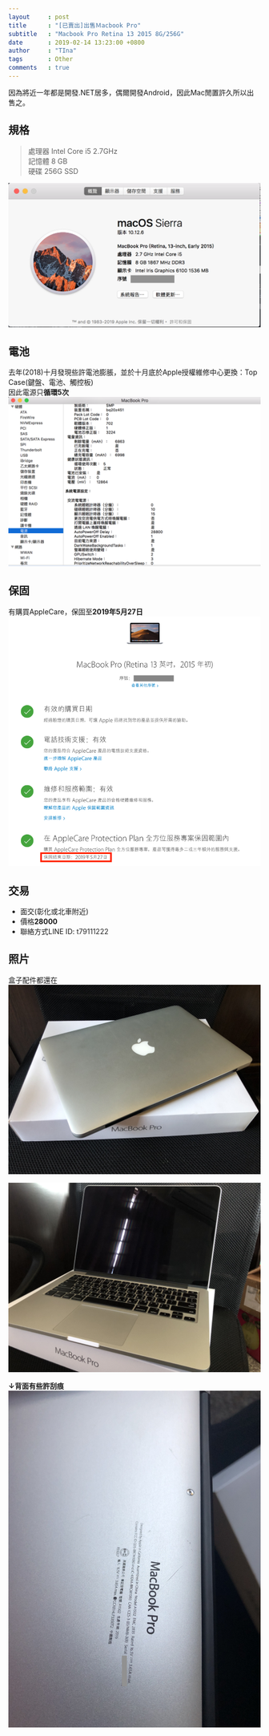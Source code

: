 ```yaml
---
layout     : post
title      : "[已賣出]出售Ｍacbook Pro"
subtitle   : "Macbook Pro Retina 13 2015 8G/256G"
date       : 2019-02-14 13:23:00 +0800
author     : "TIna"
tags       : Other
comments   : true
---
```


因為將近一年都是開發.NET居多，偶爾開發Android，因此Mac閒置許久所以出售之。

## 規格
> 處理器 Intel Core i5 2.7GHz  
> 記憶體 8 GB  
> 硬碟 256G SSD    

[![file_explorer](https://github.com/t79111222/t79111222.github.io/blob/master/images/2019/02/mac_overview.png?raw=true)](https://github.com/t79111222/t79111222.github.io/blob/master/images/2019/02/mac_overview.png?raw=true)

## 電池
去年(2018)十月發現些許電池膨脹，並於十月底於Apple授權維修中心更換：Top Case(鍵盤、電池、觸控板)  
因此電源只**循環5次**  
[![file_explorer](https://github.com/t79111222/t79111222.github.io/blob/master/images/2019/02/mac_power.png?raw=true)](https://github.com/t79111222/t79111222.github.io/blob/master/images/2019/02/mac_power.png?raw=true)

## 保固
有購買AppleCare，保固至**2019年5月27日**
[![file_explorer](https://github.com/t79111222/t79111222.github.io/blob/master/images/2019/02/mac_warranty.png?raw=true)](https://github.com/t79111222/t79111222.github.io/blob/master/images/2019/02/mac_warranty.png?raw=true)

## 交易

 + 面交(彰化或北車附近)
 + 價格**28000**
 + 聯絡方式LINE ID: <font color="#292929">t79111222</font>

## 照片
盒子配件都還在
[![file_explorer](https://github.com/t79111222/t79111222.github.io/blob/master/images/2019/02/mac_front.jpg?raw=true)](https://github.com/t79111222/t79111222.github.io/blob/master/images/2019/02/mac_front.jpg?raw=true)  

[![file_explorer](https://github.com/t79111222/t79111222.github.io/blob/master/images/2019/02/mac_open.jpg?raw=true)](https://github.com/t79111222/t79111222.github.io/blob/master/images/2019/02/mac_open.jpg?raw=true)  

**↓背面有些許刮痕**
[![file_explorer](https://github.com/t79111222/t79111222.github.io/blob/master/images/2019/02/mac_back.jpg?raw=true)](https://github.com/t79111222/t79111222.github.io/blob/master/images/2019/02/mac_back.jpg?raw=true)

